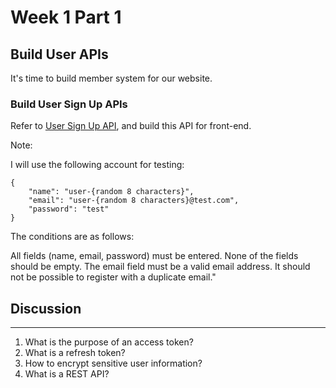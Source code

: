 # Week 1 Part 1

## Build User APIs

It's time to build member system for our website.

### Build User Sign Up APIs

Refer to [User Sign Up API](https://github.com/AppWorks-School-Materials/API-Doc/tree/master/Canchu#user-sign-up-api), and build this API for front-end.

Note:

I will use the following account for testing:
```
{
    "name": "user-{random 8 characters}",
    "email": "user-{random 8 characters}@test.com",
    "password": "test"
}
```
The conditions are as follows:

All fields (name, email, password) must be entered.
None of the fields should be empty.
The email field must be a valid email address.
It should not be possible to register with a duplicate email."

## Discussion
----
1. What is the purpose of an access token?
2. What is a refresh token?
3. How to encrypt sensitive user information?
4. What is a REST API?